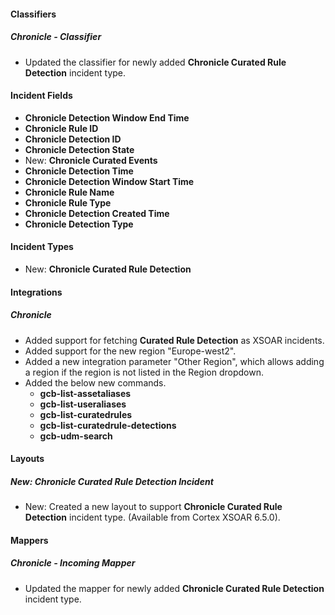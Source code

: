 
#### Classifiers

##### Chronicle - Classifier

- Updated the classifier for newly added **Chronicle Curated Rule Detection** incident type.

#### Incident Fields

- **Chronicle Detection Window End Time**
- **Chronicle Rule ID**
- **Chronicle Detection ID**
- **Chronicle Detection State**
- New: **Chronicle Curated Events**
- **Chronicle Detection Time**
- **Chronicle Detection Window Start Time**
- **Chronicle Rule Name**
- **Chronicle Rule Type**
- **Chronicle Detection Created Time**
- **Chronicle Detection Type**

#### Incident Types

- New: **Chronicle Curated Rule Detection**

#### Integrations

##### Chronicle

- Added support for fetching **Curated Rule Detection** as XSOAR incidents.
- Added support for the new region "Europe-west2".
- Added a new integration parameter "Other Region", which allows adding a region if the region is not listed in the Region dropdown.
- Added the below new commands.
  - **gcb-list-assetaliases**
  - **gcb-list-useraliases**
  - **gcb-list-curatedrules**
  - **gcb-list-curatedrule-detections**
  - **gcb-udm-search**

#### Layouts

##### New: Chronicle Curated Rule Detection Incident

- New: Created a new layout to support **Chronicle Curated Rule Detection** incident type. (Available from Cortex XSOAR 6.5.0).

#### Mappers

##### Chronicle - Incoming Mapper

- Updated the mapper for newly added **Chronicle Curated Rule Detection** incident type.
